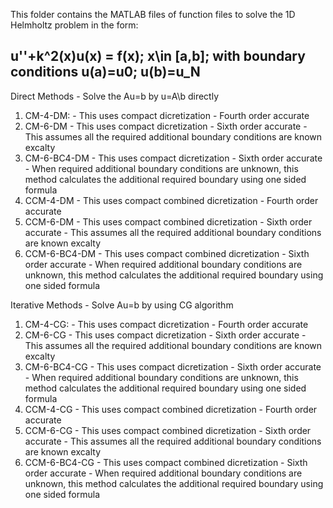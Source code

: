 
This folder contains the MATLAB files of function files to solve the 1D Helmholtz problem in the form:
## u''+k^2(x)u(x) = f(x); x\in [a,b]; with boundary conditions u(a)=u0; u(b)=u_N
Direct Methods - Solve the Au=b by u=A\b directly
1. CM-4-DM: - This uses compact dicretization - Fourth order accurate
2. CM-6-DM - This uses compact dicretization - Sixth order accurate - This assumes all the required additional boundary conditions are known excalty
3. CM-6-BC4-DM - This uses compact dicretization - Sixth order accurate - When required additional boundary conditions are unknown, this method calculates the additional required boundary using one sided formula
4. CCM-4-DM - This uses compact combined dicretization - Fourth order accurate
5. CCM-6-DM - This uses compact combined dicretization - Sixth order accurate - This assumes all the required additional boundary conditions are known excalty
6. CCM-6-BC4-DM - This uses compact combined dicretization - Sixth order accurate - When required additional boundary conditions are unknown, this method calculates the additional required boundary using one sided formula

Iterative Methods - Solve Au=b by using CG algorithm
1. CM-4-CG: - This uses compact dicretization - Fourth order accurate
2. CM-6-CG - This uses compact dicretization - Sixth order accurate - This assumes all the required additional boundary conditions are known excalty
3. CM-6-BC4-CG - This uses compact dicretization - Sixth order accurate - When required additional boundary conditions are unknown, this method calculates the additional required boundary using one sided formula
4. CCM-4-CG - This uses compact combined dicretization - Fourth order accurate
5. CCM-6-CG - This uses compact combined dicretization - Sixth order accurate - This assumes all the required additional boundary conditions are known excalty
6. CCM-6-BC4-CG - This uses compact combined dicretization - Sixth order accurate - When required additional boundary conditions are unknown, this method calculates the additional required boundary using one sided formula
